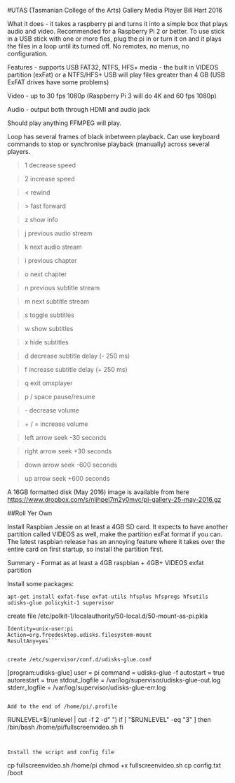 #UTAS (Tasmanian College of the Arts) Gallery Media Player
Bill Hart 2016

What it does - it takes a raspberry pi and turns it into a simple box that plays audio and video. Recommended for a Raspberry Pi 2 or better.
To use stick in a USB stick with one or more fies, plug the pi in or turn it on and it plays the files in a loop until its turned off.
No remotes, no menus, no configuration.  

Features - supports USB FAT32, NTFS, HFS+ media - the built in VIDEOS partition (exFat) or a NTFS/HFS+ USB will play files greater than 4 GB  (USB ExFAT drives have some problems)

Video - up to 30 fps 1080p (Raspberry Pi 3 will do 4K and 60 fps 1080p)

Audio - output both through HDMI and audio jack

Should play anything FFMPEG will play.

Loop has several frames of black inbetween playback.
Can use keyboard commands to stop or synchronise playback (manually) across several players.
>1           decrease speed

>2           increase speed

>\<           rewind

>\>           fast forward

>z           show info

>j           previous audio stream

>k           next audio stream

>i           previous chapter

>o           next chapter

>n           previous subtitle stream

>m           next subtitle stream

>s           toggle subtitles

>w           show subtitles

>x           hide subtitles

>d           decrease subtitle delay (- 250 ms)

>f           increase subtitle delay (+ 250 ms)

>q           exit omxplayer

>p / space   pause/resume

>\-           decrease volume

>\+ / =       increase volume

>left arrow  seek -30 seconds

>right arrow seek +30 seconds

>down arrow  seek -600 seconds

>up arrow    seek +600 seconds


A 16GB formatted disk (May 2016) image is available from here
https://www.dropbox.com/s/nljhpel7m2y0mvc/pi-gallery-25-may-2016.gz


##Roll Yer Own

Install Raspbian Jessie on at least a 4GB SD card.  It expects to have another partition called VIDEOS as well, make the partition exFat format if you can.  The latest raspbian release has an annoying feature where it takes over the entire card on first startup, so install the partition first.

Summary - Format as at least a 4GB raspbian + 4GB+ VIDEOS exfat partition

Install some packages:

`apt-get install exfat-fuse exfat-utils hfsplus hfsprogs hfsutils udisks-glue policykit-1 supervisor`


create file /etc/polkit-1/localauthority/50-local.d/50-mount-as-pi.pkla

```[Media mounting by pi]
Identity=unix-user:pi
Action=org.freedesktop.udisks.filesystem-mount
ResultAny=yes```


create /etc/supervisor/conf.d/udisks-glue.conf

```
[program:udisks-glue]
user = pi
command = udisks-glue -f
autostart = true
autorestart = true
stdout_logfile = /var/log/supervisor/udisks-glue-out.log
stderr_logfile = /var/log/supervisor/udisks-glue-err.log
```

Add to the end of /home/pi/.profile

```
RUNLEVEL=$(runlevel | cut -f 2 -d" ")
if [ "$RUNLEVEL" -eq "3" ]
then
    /bin/bash /home/pi/fullscreenvideo.sh
fi
```


Install the script and config file

```
cp fullscreenvideo.sh /home/pi
chmod +x fullscreenvideo.sh
cp config.txt /boot
```


